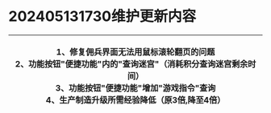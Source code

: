 # 202405131730维护更新内容

| <p>1、修复佣兵界面无法用鼠标滚轮翻页的问题<br>2、功能按钮"便捷功能"内的"查询迷宫"（消耗积分查询迷宫剩余时间）<br>3、功能按钮"便捷功能"增加"游戏指令"查询<br>4、生产制造升级所需经验降低（原3倍,降至4倍）</p> |
| ----------------------------------------------------------------------------------------------------------------------- |
